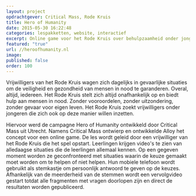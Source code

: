 ```yaml
---
layout: project
opdrachtgever: Critical Mass, Rode Kruis
title: Hero of Humanity
date: 2015-05-30 16:22:48
categories: lespakketten, website, interactief
excerpt: Online game voor het Rode Kruis over behulpzaamheid onder jongeren
featured: "true"
url: //heroofhumanity.nl
image:
published: false
order: 100
---
```

Vrijwilligers van het Rode Kruis wagen zich dagelijks in gevaarlijke situaties om de veiligheid en gezondheid van mensen in nood te garanderen. Overal, altijd, iedereen. Het Rode Kruis stelt zich altijd onafhankelijk op en biedt hulp aan mensen in nood. Zonder vooroordelen, zonder uitzondering, zonder gevaar voor eigen leven. Het Rode Kruis zoekt vrijwilligers onder jongeren die zich ook op deze manier willen inzetten.

Hiervoor werd de campagne Hero of Humanity ontwikkeld door Critical Mass uit Utrecht. Namens Critical Mass ontwierp en ontwikkelde Alloy het concept voor een online game. De les wordt geleid door een vrijwilliger van het Rode Kruis die het spel opstart. Leerlingen krijgen video's te zien van alledaagse situaties die de leerlingen allemaal kennen. Op een gegeven moment worden ze geconfronteerd met situaties waarin de keuze gemaakt moet worden om te helpen of niet helpen. Hun mobiele telefoon wordt gebruikt als stemkastje om persoonlijk antwoord te geven op de keuzes. Afhankelijk van de meerderheid van de stemmen wordt een vervolgvideo gestart totdat alle fragmenten met vragen doorlopen zijn en direct de resultaten worden gepubliceerd.

